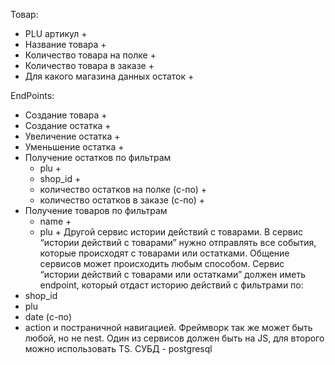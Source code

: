 Товар:
  - PLU артикул +
  - Название товара +
  - Количество товара на полке +
  - Количество товара в заказе +
  - Для какого магазина данных остаток +


EndPoints:
  - Создание товара +
  - Создание остатка +
  - Увеличение остатка +
  - Уменьшение остатка +
  - Получение остатков по фильтрам
      - plu +
      - shop_id +
      - количество остатков на полке (с-по) +
      - количество остатков в заказе (с-по) +
  - Получение товаров по фильтрам
      - name +
      - plu +
Другой сервис истории действий с товарами. 
В сервис “истории действий с товарами” нужно отправлять все события, которые происходят с товарами или остатками. Общение сервисов может происходить любым способом. Сервис “истории действий с товарами или остатками” должен иметь endpoint, который отдаст историю действий с фильтрами по:
- shop_id
- plu
- date (с-по)
- action
и постраничной навигацией. Фреймворк так же может быть любой, но не nest. Один из сервисов должен быть на JS, для второго можно использовать TS. СУБД - postgresql

